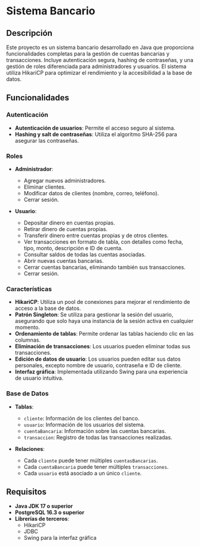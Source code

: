 # Sistema Bancario

## Descripción

Este proyecto es un sistema bancario desarrollado en Java que proporciona funcionalidades completas para la gestión de cuentas bancarias y transacciones. Incluye autenticación segura, hashing de contraseñas, y una gestión de roles diferenciada para administradores y usuarios. El sistema utiliza HikariCP para optimizar el rendimiento y la accesibilidad a la base de datos.

## Funcionalidades

### Autenticación
- **Autenticación de usuarios**: Permite el acceso seguro al sistema.
- **Hashing y salt de contraseñas**: Utiliza el algoritmo SHA-256 para asegurar las contraseñas.

### Roles
- **Administrador**:
  - Agregar nuevos administradores.
  - Eliminar clientes.
  - Modificar datos de clientes (nombre, correo, teléfono).
  - Cerrar sesión.

- **Usuario**:
  - Depositar dinero en cuentas propias.
  - Retirar dinero de cuentas propias.
  - Transferir dinero entre cuentas propias y de otros clientes.
  - Ver transacciones en formato de tabla, con detalles como fecha, tipo, monto, descripción e ID de cuenta.
  - Consultar saldos de todas las cuentas asociadas.
  - Abrir nuevas cuentas bancarias.
  - Cerrar cuentas bancarias, eliminando también sus transacciones.
  - Cerrar sesión.

### Características
- **HikariCP**: Utiliza un pool de conexiones para mejorar el rendimiento de acceso a la base de datos.
- **Patrón Singleton**: Se utiliza para gestionar la sesión del usuario, asegurando que solo haya una instancia de la sesión activa en cualquier momento.
- **Ordenamiento de tablas**: Permite ordenar las tablas haciendo clic en las columnas.
- **Eliminación de transacciones**: Los usuarios pueden eliminar todas sus transacciones.
- **Edición de datos de usuario**: Los usuarios pueden editar sus datos personales, excepto nombre de usuario, contraseña e ID de cliente.
- **Interfaz gráfica**: Implementada utilizando Swing para una experiencia de usuario intuitiva.

### Base de Datos
- **Tablas**:
  - `cliente`: Información de los clientes del banco.
  - `usuario`: Información de los usuarios del sistema.
  - `cuentaBancaria`: Información sobre las cuentas bancarias.
  - `transaccion`: Registro de todas las transacciones realizadas.

- **Relaciones**:
  - Cada `cliente` puede tener múltiples `cuentasBancarias`.
  - Cada `cuentaBancaria` puede tener múltiples `transacciones`.
  - Cada `usuario` está asociado a un único `cliente`.

## Requisitos

- **Java JDK 17 o superior**
- **PostgreSQL 16.3 o superior**
- **Librerías de terceros**:
  - HikariCP
  - JDBC
  - Swing para la interfaz gráfica
